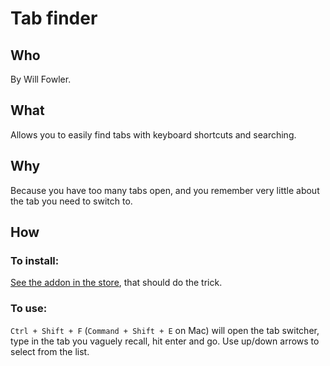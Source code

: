 # Tab finder

## Who
By Will Fowler.

## What
Allows you to easily find tabs with keyboard shortcuts and searching.

## Why
Because you have too many tabs open, and you remember very little about the tab you need to switch to.

## How
### To install:
[See the addon in the store](https://addons.mozilla.org/en-US/firefox/addon/super-tab-finder/), that should do the trick.
### To use:
`Ctrl + Shift + F` (`Command + Shift + E` on Mac) will open the tab switcher, type in the tab you vaguely recall, hit enter and go. Use up/down arrows to select from the list.
